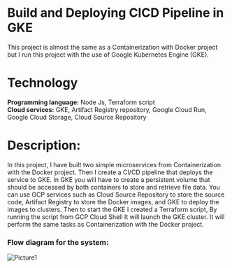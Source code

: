 # Build and Deploying CICD Pipeline in GKE

This project is almost the same as a Containerization with Docker project but I run this project with the use of Google Kubernetes Engine (GKE).


# Technology

**Programming language:** Node Js, Terraform script<br />
**Cloud services:** GKE, Artifact Registry repository, Google Cloud Run, Google Cloud Storage, Cloud Source Repository<br />


# Description:

In this project, I have built two simple microservices from Containerization with the Docker project. Then I create a CI/CD pipeline that deploys the service to GKE. In GKE you will have to create a persistent volume that should be accessed by both containers to store and retrieve file data. You can use GCP services such as Cloud Source Repository to store the source code, Artifact Registry to store the Docker images, and GKE to deploy the images to clusters. Then to start the GKE I created a Terraform script, By running the script from GCP Cloud Shell It will launch the GKE cluster. It will perform the same tasks as Containerization with the Docker project.

### Flow diagram for the system:

![Picture1](https://github.com/akshitpatel3189/cloudProject/assets/65401508/076fbcfe-45f1-45a6-898d-5e615bd66e7c)
